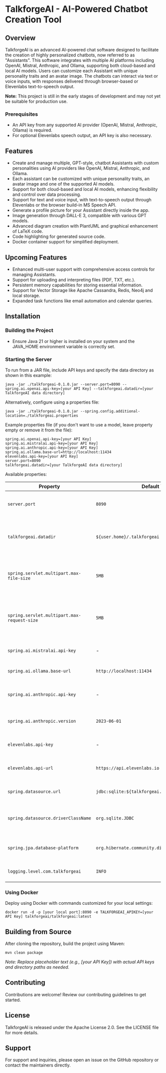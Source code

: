 # TalkforgeAI - AI-Powered Chatbot Creation Tool

## Overview

TalkforgeAI is an advanced AI-powered chat software designed to facilitate the creation of highly
personalized chatbots, now referred to as "Assistants". This software integrates with multiple AI
platforms including OpenAI, Mistral, Anthropic, and Ollama, supporting both cloud-based and local AI
models. Users can customize each Assistant with unique personality traits and an avatar image. The
chatbots can interact via text or voice inputs, with responses delivered through browser-based or
Elevenlabs text-to-speech output.

**Note:** This project is still in the early stages of development and may not yet be suitable for
production use.

### Prerequisites

- An API key from any supported AI provider (OpenAI, Mistral, Anthropic, Ollama) is required.
- For optional Elevenlabs speech output, an API key is also necessary.

## Features

- Create and manage multiple, GPT-style, chatbot Assistants with custom personalities using AI
  providers like
  OpenAI, Mistral, Anthropic, and Ollama.
- Each assistant can be customized with unique personality traits, an avatar image and one of the
  supported AI models.
- Support for both cloud-based and local AI models, enhancing flexibility and control over data
  processing.
- Support for text and voice input, with text-to-speech output through Elevenlabs or the browser
  build-in MS Speech API.
- Generate a profile picture for your Assistant directly inside the app.
- Image generation through DALL-E 3, compatible with various GPT models.
- Advanced diagram creation with PlantUML and graphical enhancement of LaTeX code.
- Code highlighting for generated source code.
- Docker container support for simplified deployment.

## Upcoming Features

- Enhanced multi-user support with comprehensive access controls for managing Assistants.
- Support for uploading and interpreting files (PDF, TXT, etc.).
- Persistent memory capabilities for storing essential information.
- Support for Vector Storage like Apache Cassandra, Redis, Neo4j and local storage.
- Expanded task functions like email automation and calendar queries.

## Installation

### Building the Project

- Ensure Java 21 or higher is installed on your system and the JAVA_HOME environment variable is
  correctly set.

### Starting the Server

To run from a JAR file, include API keys and specify the data directory as shown in this example:

    java -jar ./talkforgeai-0.1.0.jar --server.port=8090 --spring.ai.openai.api-key=[your API Key] --talkforgeai.datadir=[your TalkforgeAI data directory]

Alternatively, configure using a properties file:

    java -jar ./talkforgeai-0.1.0.jar --spring.config.additional-location=./talkforgeai.properties

Example properties file (if you don't want to use a model, leave property empty or remove it from
the file):

    spring.ai.openai.api-key=[your API Key]
    spring.ai.mistralai.api-key=[your API Key]
    spring.ai.anthropic.api-key=[your API Key]
    spring.ai.ollama.base-url=http://localhost:11434
    elevenlabs.api-key=[your API Key]
    server.port=8090
    talkforgeai.datadir=[your TalkforgeAI data directory]

Available properties:

| Property                                    | Default Value                                       | Description                                          |
|---------------------------------------------|-----------------------------------------------------|------------------------------------------------------|
| `server.port`                               | `8090`                                              | The port on which the server will run.               |
| `talkforgeai.datadir`                       | `${user.home}/.talkforgeai`                         | The directory where TalkforgeAI data will be stored. |
| `spring.servlet.multipart.max-file-size`    | `5MB`                                               | The maximum file size for multipart file uploads.    |
| `spring.servlet.multipart.max-request-size` | `5MB`                                               | The maximum request size for multipart file uploads. |
| `spring.ai.mistralai.api-key`               | -                                                   | The API key for Mistral AI.                          |
| `spring.ai.ollama.base-url`                 | `http://localhost:11434`                            | The base URL for Ollama AI.                          |
| `spring.ai.anthropic.api-key`               | -                                                   | The API key for Anthropic AI.                        |
| `spring.ai.anthropic.version`               | `2023-06-01`                                        | The version of Anthropic AI.                         |
| `elevenlabs.api-key`                        | -                                                   | The API key for Elevenlabs.                          |
| `elevenlabs.api-url`                        | `https://api.elevenlabs.io`                         | The base URL for Elevenlabs API.                     |
| `spring.datasource.url`                     | `jdbc:sqlite:${talkforgeai.datadir}/talkforgeai.db` | The URL for the SQLite database.                     |
| `spring.datasource.driverClassName`         | `org.sqlite.JDBC`                                   | The driver class name for the SQLite database.       |
| `spring.jpa.database-platform`              | `org.hibernate.community.dialect.SQLiteDialect`     | The dialect for the SQLite database.                 |
| `logging.level.com.talkforgeai`             | `INFO`                                              | The log level for TalkforgeAI.                       |

### Using Docker

Deploy using Docker with commands customized for your local settings:

    docker run -d -p [your local port]:8090 -e TALKFORGEAI_APIKEY=[your API Key] talkforgeai/talkforgeai:latest

## Building from Source

After cloning the repository, build the project using Maven:

    mvn clean package

*Note: Replace placeholder text (e.g., [your API Key]) with actual API keys and directory paths as
needed.*

## Contributing

Contributions are welcome! Review our contributing guidelines to get started.

## License

TalkforgeAI is released under the Apache License 2.0. See the LICENSE file for more details.

## Support

For support and inquiries, please open an issue on the GitHub repository or contact the maintainers
directly.

